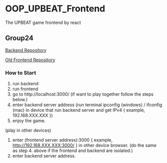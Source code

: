 # OOP_UPBEAT_Frontend
The UPBEAT game frontend by react

## Group24

[Backend Repository](https://github.com/JameSs-66/OOP_UPBEAT_Backend)

[Old Frontend Repository](https://github.com/Unlxii/UPBEAT_Frontend)

### How to Start
1. run backend
2. run frontend
3. go to http://localhost:3000/ (if want to play together follow the steps below.)
4. enter backend server address (run terminal ipconfig (windows) / ifconfig (mac) in device that run backend server and get IPv4 { example, 192.168.XXX.XXX })
5. enjoy the game.
   
(play in other devices)
1. enter (frontend server address):3000 { example, http://192.168.XXX.XXX:3000/ } in other device browser. (do the same as step 4. above if the frontend and backend are isolated.)
2. enter backend server address. 



